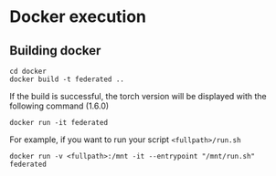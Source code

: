 # Docker execution

## Building docker
```
cd docker
docker build -t federated ..
```

If the build is successful, the torch version will be displayed with the following command (1.6.0)
```
docker run -it federated
```

For example, if you want to run your script `<fullpath>/run.sh`

```
docker run -v <fullpath>:/mnt -it --entrypoint "/mnt/run.sh"  federated
```

